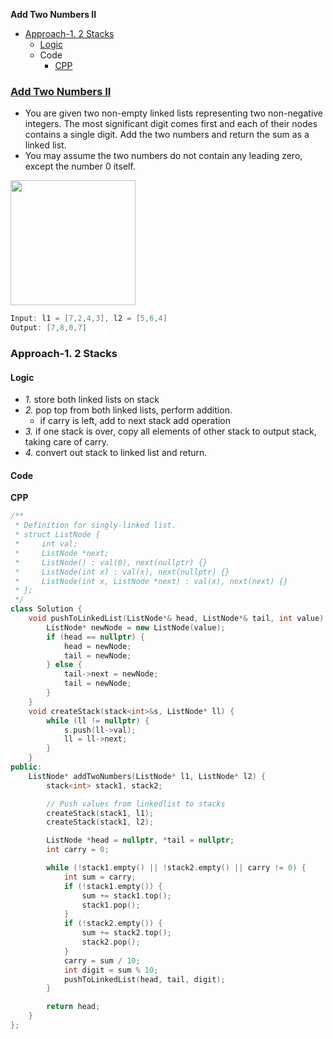 **Add Two Numbers II**
- [Approach-1. 2 Stacks](#a1)
  - [Logic](#l)
  - Code
    - [CPP](#cpp)

### [Add Two Numbers II](https://leetcode.com/problems/add-two-numbers-ii/description/)
- You are given two non-empty linked lists representing two non-negative integers. The most significant digit comes first and each of their nodes contains a single digit. Add the two numbers and return the sum as a linked list.
- You may assume the two numbers do not contain any leading zero, except the number 0 itself.

<img src=https://assets.leetcode.com/uploads/2021/04/09/sumii-linked-list.jpg width=200 />

```c
Input: l1 = [7,2,4,3], l2 = [5,6,4]
Output: [7,8,0,7]
```

<a name=a1></a>
### Approach-1. 2 Stacks
#### Logic
- _1._ store both linked lists on stack
- _2._ pop top from both linked lists, perform addition.
  - if carry is left, add to next stack add operation
- _3._ if one stack is over, copy all elements of other stack to output stack, taking care of carry.
- _4._ convert out stack to linked list and return.
#### Code
<a name=cpp></a>
**CPP**
```cpp
/**
 * Definition for singly-linked list.
 * struct ListNode {
 *     int val;
 *     ListNode *next;
 *     ListNode() : val(0), next(nullptr) {}
 *     ListNode(int x) : val(x), next(nullptr) {}
 *     ListNode(int x, ListNode *next) : val(x), next(next) {}
 * };
 */
class Solution {
    void pushToLinkedList(ListNode*& head, ListNode*& tail, int value) {
        ListNode* newNode = new ListNode(value);
        if (head == nullptr) {
            head = newNode;
            tail = newNode;
        } else {
            tail->next = newNode;
            tail = newNode;
        }
    }
    void createStack(stack<int>&s, ListNode* ll) {
        while (ll != nullptr) {
            s.push(ll->val);
            ll = ll->next;
        }
    }
public:
    ListNode* addTwoNumbers(ListNode* l1, ListNode* l2) {
        stack<int> stack1, stack2;

        // Push values from linkedlist to stacks
        createStack(stack1, l1);
        createStack(stack1, l2);

        ListNode *head = nullptr, *tail = nullptr;
        int carry = 0;

        while (!stack1.empty() || !stack2.empty() || carry != 0) {
            int sum = carry;
            if (!stack1.empty()) {
                sum += stack1.top();
                stack1.pop();
            }
            if (!stack2.empty()) {
                sum += stack2.top();
                stack2.pop();
            }
            carry = sum / 10;
            int digit = sum % 10;
            pushToLinkedList(head, tail, digit);
        }

        return head;
    }
};
```

 
